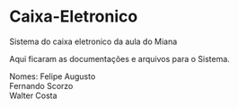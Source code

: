 Caixa-Eletronico
================

Sistema do caixa eletronico da aula do Miana

Aqui ficaram as documentações e arquivos para o Sistema.

Nomes:
Felipe Augusto <br />
Fernando Scorzo <br />
Walter Costa


